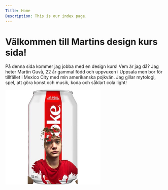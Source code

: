 ```yaml
---
Title: Home
Description: This is our index page.
---
```


Välkommen till Martins design kurs sida!
==========================

På denna sida kommer jag jobba med en design kurs!
Vem är jag då? Jag heter Martin Guvå, 22 år gammal född och uppvuxen i Uppsala
men bor för tillfället i Mexico City med min amerikanska pojkvän.
Jag gillar mytologi, spel, att göra konst och musik, koda och såklart cola light!

<img src="/../../assets/img/dietmartin.JPG" width="300" height="300">

